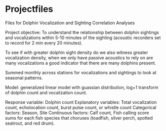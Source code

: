 # Projectfiles
Files for Dolphin Vocalization and Sighting Correlation Analyses 

Project objective:
To understand the relationship between dolphin sightings and vocalizations within 5-10 minutes of the sighting (acoustic recorders set to record for 2 min every 20 minutes).

To see if with greater dolphin sight density do we also witness greater vocalization density, when we only have passive acoustics to rely on are many vocalizations a good indicator that there are many dolphins present.

Summed monthly across stations for vocalizations and sightings to look at seasonal patterns. 

Model: generalized linear model with guassian distribution, log+1 transform of dolphin count and vocalization count.

Response variable: Dolphin count
Explanatory variables: Total vocalization count, echolocation count, burst pulse count, or whistle count
Categorical factors: Season, Site
Continuous factors: Calf count, Fish calling score sums for each fish species that choruses (toadfish, silver perch, spotted seatrout, and red drum).

